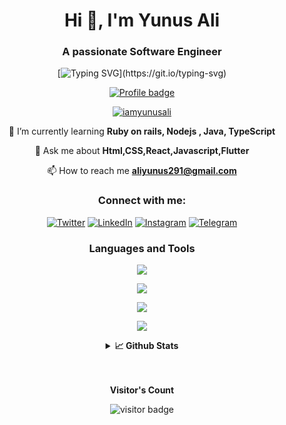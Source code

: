 
<div align="center">
<h1 align="center">Hi 👋, I'm Yunus Ali</h1>
<h3 align="center">A passionate Software Engineer</h3>

[![Typing SVG](https://readme-typing-svg.herokuapp.com?font=Poppins&color=0074C392&center=true&lines=I+'m+A+Software+Engineer;A+student+%2C+Blockchain+enthusiast;And+a+mentor.;Nice+to+meet+you.)](https://git.io/typing-svg)

[![Profile badge](https://www.codewars.com/users/iamyunusali/badges/large)](https://www.codewars.com/users/iamyunusali)

<p> <a href="https://twitter.com/iamyunusali" target="blank"><img src="https://img.shields.io/twitter/follow/iamyunusali?logo=twitter&style=for-the-badge" alt="iamyunusali" /></a> </p>

🌱 I’m currently learning **Ruby on rails, Nodejs , Java, TypeScript**

💬 Ask me about **Html,CSS,React,Javascript,Flutter**

📫 How to reach me **aliyunus291@gmail.com**

<div align="center">
<h3>Connect with me:</h3>
<p>

[![Twitter][1.2]][1] [![LinkedIn][2.2]][2] [![Instagram][3.2]][3] [![Telegram][4.2]][4]

[1.2]: https://s4.uupload.ir/files/twitter_prkb.png
[2.2]: https://s4.uupload.ir/files/linkedin_amwn.png
[3.2]: https://s4.uupload.ir/files/instagram_6djz.png
[4.2]: https://s4.uupload.ir/files/telegram_q47u.png

[1]: https://twitter.com/iamyunusali
[2]: https://www.linkedin.com/in/iamyunusali/
[3]: https://www.instagram.com/iamyunusali
[4]: https://telegram.me/iamyunus


<h3>Languages and Tools</h3>
<p align="center">
  <a>
    <img src="https://skillicons.dev/icons?i=js,ts,ruby,py,java,dart,react,redux,vue,html,css,bootstrap,tailwind,nextjs,flutter" />
  </a>
</p>

<p align="center">
  <a >
    <img src="https://skillicons.dev/icons?i=webpack,vercel,postgres,mongodb,supabase,kubernetes,docker,rails,nodejs," />
  </a>
</p>

<p align="center">
  <a>
    <img src="https://skillicons.dev/icons?i=blender,figma,ai,xd,pr,ps,ae" />
  </a>
</p>
<p align="center">
  <a>
    <img src="https://skillicons.dev/icons?i=git,vscode,bash,linux" />
  </a>
</p>


</div>

<!-- ## 📈 Github Stats -->
<details close="true">

<summary><b>📈 Github Stats</b></summary>

[![GitHub Streak](http://github-readme-streak-stats.herokuapp.com?user=iamyunusali&theme=gruvbox&background=003559&ring=FFFFFF&fire=FFFFFF&currStreakNum=9F9F9F&dates=9F9F9F&sideNums=9F9F9F&currStreakLabel=9F9F9F&sideLabels=9F9F9F)](https://git.io/streak-stats)
<img align="left" src="https://github-readme-stats.vercel.app/api/top-langs?username=iamyunusali&amp;show_icons=true&amp;title_color=fff&amp;icon_color=79ff97&amp;text_color=9f9f9f&amp;bg_color=003559" alt="iamyunusali" />
<img align="center" src="https://github-readme-stats.vercel.app/api?username=iamyunusali&amp;show_icons=true&amp;title_color=fff&amp;icon_color=79ff97&amp;text_color=9f9f9f&amp;bg_color=003559&amp;count_private=true" alt="iamyunusali" />
 </details>

<br>
<br>
<p align="center"><b>Visitor's Count</b></p>
<p align="center"><img src="https://profile-counter.glitch.me/iamyunusali/count.svg" alt="visitor badge"/></p>
